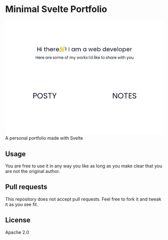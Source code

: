 # Minimal Svelte Portfolio
![Preview](images/preview.png)
A personal portfolio made with Svelte

## Usage
You are free to use it in any way you like as long as you make clear that you
are not the original author.

## Pull requests
This repository does not accept pull requests. Feel free to fork it and tweak it
as you see fit.

## License
Apache 2.0
